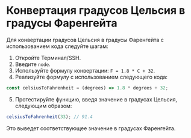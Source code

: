 # Конвертация градусов Цельсия в градусы Фаренгейта

Для конвертации градусов Цельсия в градусы Фаренгейта с использованием кода следуйте шагам:

1. Откройте Терминал/SSH.
2. Введите `node`.
3. Используйте формулу конвертации: `F = 1.8 * C + 32`.
4. Реализуйте формулу с использованием следующего кода:

```js
const celsiusToFahrenheit = (degrees) => 1.8 * degrees + 32;
```

5. Протестируйте функцию, введя значение в градусах Цельсия, следующим образом:

```js
celsiusToFahrenheit(33); // 91.4
```

Это выведет соответствующее значение в градусах Фаренгейта.
